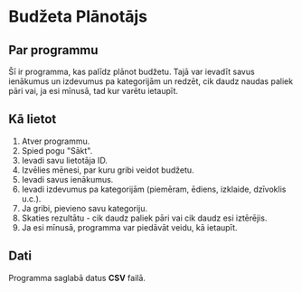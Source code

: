 # Budžeta Plānotājs

## Par programmu
Šī ir programma, kas palīdz plānot budžetu. 
Tajā var ievadīt savus ienākumus un izdevumus pa kategorijām un redzēt, cik daudz naudas paliek pāri vai, ja esi mīnusā, tad kur varētu ietaupīt.

## Kā lietot
1. Atver programmu.
2. Spied pogu "Sākt".
3. Ievadi savu lietotāja ID.
4. Izvēlies mēnesi, par kuru gribi veidot budžetu.
5. Ievadi savus ienākumus.
6. Ievadi izdevumus pa kategorijām (piemēram, ēdiens, izklaide, dzīvoklis u.c.).
7. Ja gribi, pievieno savu kategoriju.
8. Skaties rezultātu - cik daudz paliek pāri vai cik daudz esi iztērējis.
9. Ja esi mīnusā, programma var piedāvāt veidu, kā ietaupīt.

## Dati
Programma saglabā datus **CSV** failā.